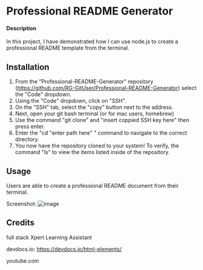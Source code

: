 # Professional README Generator

#### Description

In this project, I have demonstrated how I can use node.js to create a professional README template from the terminal. 

## Installation

1. From the "Professional-README-Generator" repository (https://github.com/RG-GitUser/Professional-README-Generator) select the "Code" dropdown.
2. Using the "Code" dropdown, click on "SSH".
3. On the "SSH" tab, select the "copy" button next to  the address.
4. Next, open your git bash terminal (or for mac users, homebrew)
5. Use the command "git clone" and "insert coppied SSH key here" then press enter. 
6. Enter the "cd "enter path here" " command to navigate to the correct directory. 
7. You now have the repository cloned to your system! To verify, the command "ls" to view the items listed inside of the repository. 

## Usage

Users are able to create a professional README document from their terminal. 

Screenshot:
![image](https://github.com/RG-GitUser/Weather-Dashboard/assets/139709113/fa9ba6f2-8314-4842-9012-270e80c840ee)


## Credits 

full stack Xpert Learning Assistant 

devdocs.io: https://devdocs.io/html-elements/

youtube.com 
